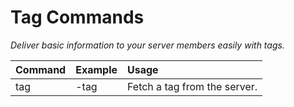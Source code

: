 # Tag Commands
*Deliver basic information to your server members easily with tags.*

| Command | Example | Usage |
| :--- | :--- | :--- |
| tag | -tag <name> | Fetch a tag from the server.
